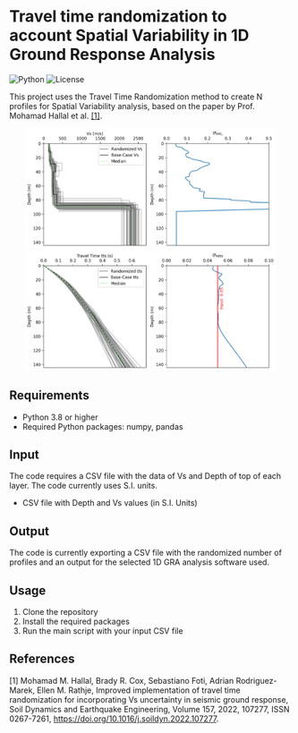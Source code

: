 # Travel time randomization to account Spatial Variability in 1D Ground Response Analysis

![Python](https://img.shields.io/badge/Python-3.8-blue)
![License](https://img.shields.io/badge/License-MIT-green)

This project uses the Travel Time Randomization method to create N profiles for Spatial Variability analysis, based on the paper by Prof. Mohamad Hallal et al. [[1]](#1).


<p align="center">
<img src="4x4.png" alt="Ouput" width="450"/>
</p>

## Requirements

- Python 3.8 or higher
- Required Python packages: numpy, pandas

## Input 
The code requires a CSV file with the data of Vs and Depth of top of each layer. The code currently uses S.I. units.

- CSV file with Depth and Vs values (in S.I. Units)

## Output
The code is currently exporting a CSV file with the randomized number of profiles and an output for the selected 1D GRA analysis software used.

## Usage

1. Clone the repository
2. Install the required packages
3. Run the main script with your input CSV file


## References
<a id="1">[1]</a> 
Mohamad M. Hallal, Brady R. Cox, Sebastiano Foti, Adrian Rodriguez-Marek, Ellen M. Rathje,
Improved implementation of travel time randomization for incorporating Vs uncertainty in seismic ground response,
Soil Dynamics and Earthquake Engineering,
Volume 157,
2022,
107277,
ISSN 0267-7261,
https://doi.org/10.1016/j.soildyn.2022.107277.

